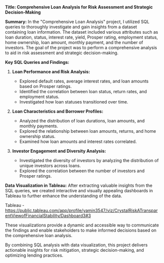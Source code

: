 **Title: Comprehensive Loan Analysis for Risk Assessment and Strategic Decision-Making**

**Summary:**
In the "Comprehensive Loan Analysis" project, I utilized SQL queries to thoroughly investigate and gain insights from a dataset containing loan information. The dataset included various attributes such as loan duration, status, interest rate, yield, Prosper rating, employment status, home ownership, loan amount, monthly payment, and the number of investors. The goal of the project was to perform a comprehensive analysis to aid in risk assessment and strategic decision-making.

**Key SQL Queries and Findings:**
1. **Loan Performance and Risk Analysis:**
   - Explored default rates, average interest rates, and loan amounts based on Prosper ratings.
   - Identified the correlation between loan status, return rates, and employment status.
   - Investigated how loan statuses transitioned over time.

2. **Loan Characteristics and Borrower Profiles:**
   - Analyzed the distribution of loan durations, loan amounts, and monthly payments.
   - Explored the relationship between loan amounts, returns, and home ownership status.
   - Examined how loan amounts and interest rates correlated.

3. **Investor Engagement and Diversity Analysis:**
   - Investigated the diversity of investors by analyzing the distribution of unique investors across loans.
   - Explored the correlation between the number of investors and Prosper ratings.

**Data Visualization in Tableau:**
After extracting valuable insights from the SQL queries, we created interactive and visually appealing dashboards in Tableau to further enhance the understanding of the data.

Tableau - https://public.tableau.com/app/profile/yamin3547/viz/CrystalRiskATransparentViewofFinancialStability/Dashboard3#3

These visualizations provide a dynamic and accessible way to communicate the findings and enable stakeholders to make informed decisions based on the comprehensive loan analysis.

By combining SQL analysis with data visualization, this project delivers actionable insights for risk mitigation, strategic decision-making, and optimizing lending practices.
